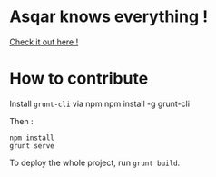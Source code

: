 Asqar knows everything !
========================

[Check it out here !](http://www.asqarbegoo.ir)

How to contribute
=================

Install `grunt-cli` via npm
    npm install -g grunt-cli

Then :

    npm install
    grunt serve
    
To deploy the whole project, run `grunt build`.
